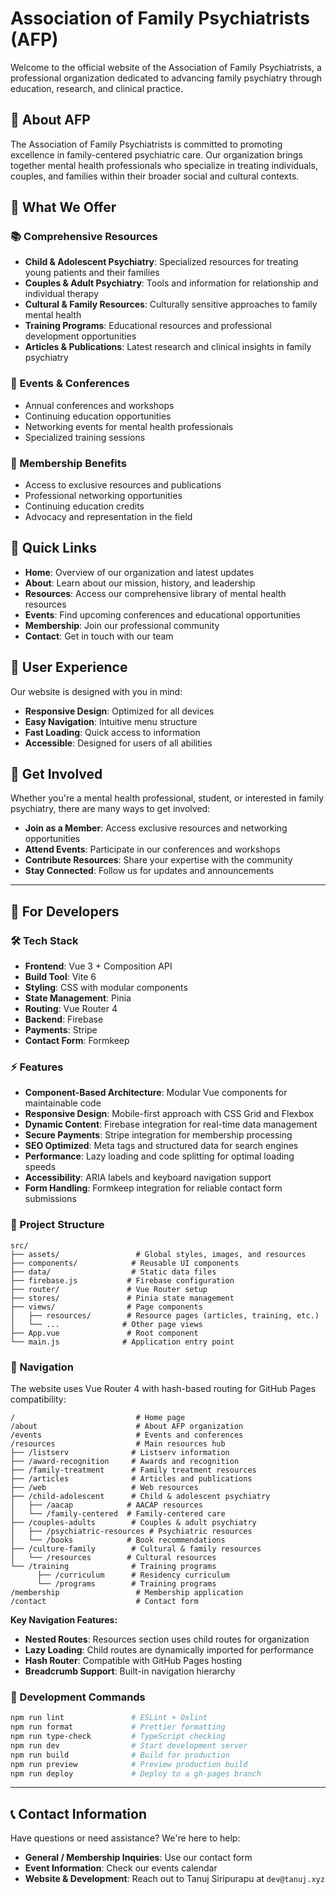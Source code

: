 # Association of Family Psychiatrists (AFP)

Welcome to the official website of the Association of Family Psychiatrists, a professional organization dedicated to advancing family psychiatry through education, research, and clinical practice.

## 🌟 About AFP

The Association of Family Psychiatrists is committed to promoting excellence in family-centered psychiatric care. Our organization brings together mental health professionals who specialize in treating individuals, couples, and families within their broader social and cultural contexts.

## 🎯 What We Offer

### 📚 Comprehensive Resources
- **Child & Adolescent Psychiatry**: Specialized resources for treating young patients and their families
- **Couples & Adult Psychiatry**: Tools and information for relationship and individual therapy
- **Cultural & Family Resources**: Culturally sensitive approaches to family mental health
- **Training Programs**: Educational resources and professional development opportunities
- **Articles & Publications**: Latest research and clinical insights in family psychiatry

### 📅 Events & Conferences
- Annual conferences and workshops
- Continuing education opportunities
- Networking events for mental health professionals
- Specialized training sessions

### 👥 Membership Benefits
- Access to exclusive resources and publications
- Professional networking opportunities
- Continuing education credits
- Advocacy and representation in the field

## 🔗 Quick Links

- **Home**: Overview of our organization and latest updates
- **About**: Learn about our mission, history, and leadership
- **Resources**: Access our comprehensive library of mental health resources
- **Events**: Find upcoming conferences and educational opportunities
- **Membership**: Join our professional community
- **Contact**: Get in touch with our team

## 📱 User Experience

Our website is designed with you in mind:
- **Responsive Design**: Optimized for all devices
- **Easy Navigation**: Intuitive menu structure
- **Fast Loading**: Quick access to information
- **Accessible**: Designed for users of all abilities

## 🤝 Get Involved

Whether you're a mental health professional, student, or interested in family psychiatry, there are many ways to get involved:

- **Join as a Member**: Access exclusive resources and networking opportunities
- **Attend Events**: Participate in our conferences and workshops
- **Contribute Resources**: Share your expertise with the community
- **Stay Connected**: Follow us for updates and announcements

---

## 🚀 For Developers
### 🛠️ Tech Stack

- **Frontend**: Vue 3 + Composition API
- **Build Tool**: Vite 6
- **Styling**: CSS with modular components
- **State Management**: Pinia
- **Routing**: Vue Router 4
- **Backend**: Firebase
- **Payments**: Stripe
- **Contact Form**: Formkeep

### ⚡ Features

- **Component-Based Architecture**: Modular Vue components for maintainable code
- **Responsive Design**: Mobile-first approach with CSS Grid and Flexbox
- **Dynamic Content**: Firebase integration for real-time data management
- **Secure Payments**: Stripe integration for membership processing
- **SEO Optimized**: Meta tags and structured data for search engines
- **Performance**: Lazy loading and code splitting for optimal loading speeds
- **Accessibility**: ARIA labels and keyboard navigation support
- **Form Handling**: Formkeep integration for reliable contact form submissions

### 📁 Project Structure

```
src/
├── assets/                 # Global styles, images, and resources
├── components/            # Reusable UI components
├── data/                  # Static data files
├── firebase.js           # Firebase configuration
├── router/               # Vue Router setup
├── stores/               # Pinia state management
├── views/                # Page components
│   ├── resources/        # Resource pages (articles, training, etc.)
│   └── ...              # Other page views
├── App.vue               # Root component
└── main.js              # Application entry point
```

### 🧭 Navigation

The website uses Vue Router 4 with hash-based routing for GitHub Pages compatibility:

```
/                           # Home page
/about                      # About AFP organization
/events                     # Events and conferences
/resources                  # Main resources hub
├── /listserv              # Listserv information
├── /award-recognition     # Awards and recognition
├── /family-treatment      # Family treatment resources
├── /articles              # Articles and publications
├── /web                   # Web resources
├── /child-adolescent      # Child & adolescent psychiatry
│   ├── /aacap            # AACAP resources
│   └── /family-centered  # Family-centered care
├── /couples-adults        # Couples & adult psychiatry
│   ├── /psychiatric-resources # Psychiatric resources
│   └── /books            # Book recommendations
├── /culture-family        # Cultural & family resources
│   └── /resources        # Cultural resources
└── /training              # Training programs
      ├── /curriculum      # Residency curriculum
      └── /programs        # Training programs
/membership                 # Membership application
/contact                    # Contact form
```

**Key Navigation Features:**
- **Nested Routes**: Resources section uses child routes for organization
- **Lazy Loading**: Child routes are dynamically imported for performance
- **Hash Router**: Compatible with GitHub Pages hosting
- **Breadcrumb Support**: Built-in navigation hierarchy

### 🔧 Development Commands

```bash
npm run lint               # ESLint + Oxlint
npm run format             # Prettier formatting
npm run type-check         # TypeScript checking
npm run dev                # Start development server
npm run build              # Build for production
npm run preview            # Preview production build
npm run deploy             # Deploy to a gh-pages branch
```
---

## 📞 Contact Information

Have questions or need assistance? We're here to help:
- **General / Membership Inquiries**: Use our contact form
- **Event Information**: Check our events calendar
- **Website & Development**: Reach out to Tanuj Siripurapu at `dev@tanuj.xyz`

